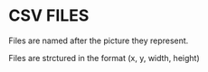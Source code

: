 # CSV FILES

Files are named after the picture they represent.

Files are strctured in the format (x, y, width, height)